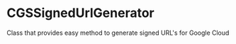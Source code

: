 CGSSignedUrlGenerator
=====================

Class that provides easy method to generate signed URL's for Google Cloud
